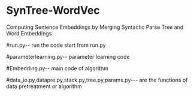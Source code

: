 # SynTree-WordVec
Computing Sentence Embeddings by Merging Syntactic Parse Tree and Word Embeddings

#run.py-- run the code start from run.py

#parameterlearning.py-- parameter learning code

#Embedding.py-- main code of algorithm

#data_io.py,datapre.py,stack.py,tree.py,params.py--- are the functions of data pretreatment or algorithm
